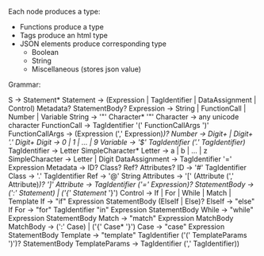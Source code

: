 Each node produces a type:
* Functions produce a type
* Tags produce an html type
* JSON elements produce corresponding type
    * Boolean
    * String
    * Miscellaneous (stores json value)

Grammar:

S -> Statement*
Statement -> (Expression | TagIdentifier | DataAssignment | Control) Metadata? StatementBody?
Expression -> String | FunctionCall | Number | Variable
String -> '"' Character* '"'
Character -> any unicode character
FunctionCall -> TagIdentifier '(' FunctionCallArgs ')'
FunctionCallArgs -> (Expression (',' Expression)*)?
Number -> Digit+ | Digit+ '.' Digit+
Digit -> 0 | 1 | ... | 9
Variable -> '$' TagIdentifier ('.' TagIdentifier)*
TagIdentifier -> Letter SimpleCharacter*
Letter -> a | b | ... | z
SimpleCharacter -> Letter | Digit
DataAssignment -> TagIdentifier '=' Expression
Metadata -> ID? Class? Ref? Attributes?
ID -> '#' TagIdentifier
Class -> '.' TagIdentifier
Ref -> '@' String
Attributes -> '[' (Attribute (',' Attribute)*)? ']'
Attribute -> TagIdentifier ('=' Expression)?
StatementBody -> (':' Statement) | ('{' Statement* '}')
Control -> If | For | While | Match | Template
If -> "if" Expression StatementBody (ElseIf | Else)?
ElseIf -> "else" If
For -> "for" TagIdentifier "in" Expression StatementBody
While -> "while" Expression StatementBody
Match -> "match" Expression MatchBody
MatchBody -> (':' Case) | ('{' Case* '}')
Case -> "case" Expression StatementBody
Template -> "template" TagIdentifier ('(' TemplateParams ')')? StatementBody
TemplateParams -> TagIdentifier (',' TagIdentifier))